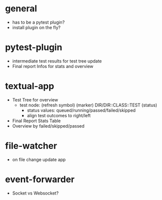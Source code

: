 # general
- has to be a pytest plugin?
- install plugin on the fly?

# pytest-plugin
- intermediate test results for test tree update
- Final report Infos for stats and overview

# textual-app
- Test Tree for overview
    - test node: (refresh symbol) (marker) DIR/DIR::CLASS::TEST (status)
        - status values: queued/running/passed/failed/skipped
        - align test outcomes to right/left
- Final Report Stats Table
- Overview by failed/skipped/passed

# file-watcher
- on file change update app

# event-forwarder
- Socket vs Websocket?
